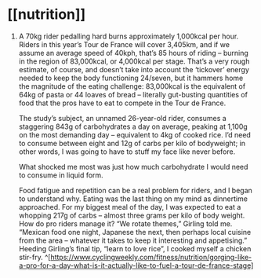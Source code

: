 # [[nutrition]]
1. A 70kg rider pedalling hard burns approximately 1,000kcal per hour. Riders in this year’s Tour de France will cover 3,405km, and if we assume an average speed of 40kph, that’s 85 hours of riding – burning in the region of 83,000kcal, or 4,000kcal per stage. That’s a very rough estimate, of course, and doesn’t take into account the ‘tickover’ energy needed to keep the body functioning 24/seven, but it hammers home the magnitude of the eating challenge: 83,000kcal is the equivalent of 64kg of pasta or 44 loaves of bread – literally gut-busting quantities of food that the pros have to eat to compete in the Tour de France.
   
   The study’s subject, an unnamed 26-year-old rider, consumes a staggering 843g of carbohydrates a day on average, peaking at 1,100g on the most demanding day – equivalent to 4kg of cooked rice. I’d need to consume between eight and 12g of carbs per kilo of bodyweight; in other words, I was going to have to stuff my face like never before.
   
   What shocked me most was just how much carbohydrate I would need to consume in liquid form.
   
   Food fatigue and repetition can be a real problem for riders, and I began to understand why. Eating was the last thing on my mind as dinnertime approached. For my biggest meal of the day, I was expected to eat a whopping 217g of carbs – almost three grams per kilo of body weight. How do pro riders manage it? “We rotate themes,” Girling told me. “Mexican food one night, Japanese the next, then perhaps local cuisine from the area – whatever it takes to keep it interesting and appetising.” Heeding Girling’s final tip, “learn to love rice”, I cooked myself a chicken stir-fry. ^[https://www.cyclingweekly.com/fitness/nutrition/gorging-like-a-pro-for-a-day-what-is-it-actually-like-to-fuel-a-tour-de-france-stage]